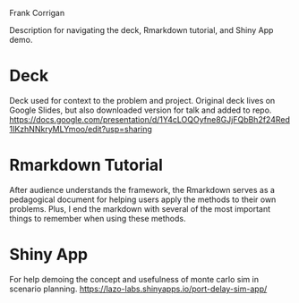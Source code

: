 Frank Corrigan

Description for navigating the deck, Rmarkdown tutorial, and Shiny App demo.

# Deck

Deck used for context to the problem and project. Original deck lives on Google Slides, but also downloaded version for talk and added to repo. https://docs.google.com/presentation/d/1Y4cLOQOyfne8GJjFQbBh2f24Red1IKzhNNkryMLYmoo/edit?usp=sharing

# Rmarkdown Tutorial

After audience understands the framework, the Rmarkdown serves as a pedagogical document for helping users apply the methods to their own problems. Plus, I end the markdown with several of the most important things to remember when using these methods. 

# Shiny App

For help demoing the concept and usefulness of monte carlo sim in scenario planning. https://lazo-labs.shinyapps.io/port-delay-sim-app/
